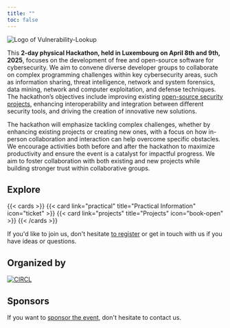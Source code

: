 ```yaml
---
title: ""
toc: false
---
```


![Logo of Vulnerability-Lookup](/images/hackathon.png)


This **2-day physical Hackathon, held in Luxembourg on April 8th and 9th, 2025**, focuses on the development of free and open-source software for cybersecurity. We aim to convene diverse developer groups to collaborate on complex programming challenges within key cybersecurity areas, such as information sharing, threat intelligence, network and system forensics, data mining, network and computer exploitation, and defense techniques. The hackathon’s objectives include improving existing [open-source security projects](/projects/), enhancing interoperability and integration between different security tools, and driving the creation of innovative new solutions.

The hackathon will emphasize tackling complex challenges, whether by enhancing existing projects or creating new ones, with a focus on how in-person collaboration and interaction can help overcome specific obstacles. We encourage activities both before and after the hackathon to maximize productivity and ensure the event is a catalyst for impactful progress. We aim to foster collaboration with both existing and new projects while building stronger trust within collaborative groups.

## Explore

{{< cards >}}
  {{< card link="practical" title="Practical Information" icon="ticket" >}}
  {{< card link="projects" title="Projects" icon="book-open" >}}
{{< /cards >}}

If you'd like to join us, don't hesitate [to register](https://hackathon.lu/practical/) or get in touch with us if you have ideas
or questions. 

## Organized by

[![CIRCL](https://www.circl.lu/assets/images/circl-logo.png)](https://circl.lu/)

## Sponsors

If you want to [sponsor the event](/sponsoring/), don't hesitate to contact us.

